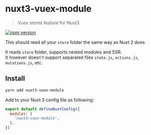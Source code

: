 # nuxt3-vuex-module

> Vuex stores feature for Nuxt3 

[![npm version](https://badge.fury.io/js/nuxt3-vuex-module.svg)](https://badge.fury.io/js/nuxt3-vuex-module)

This should read all your `store` folder the same way as Nuxt 2 does.

It reads `store` folder, supports nested modules and SSR.  
It however doesn't support separated files `state.js`, `actions.js`, `mutations.js`, etc.

## Install

```bash
yarn add nuxt3-vuex-module
```

Add to your Nuxt 3 config file as following:

```js
export default defineNuxtConfig({
  modules: [
    'nuxt3-vuex-module',
  ],
})
```
